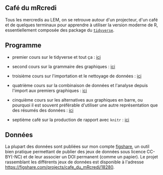 ## Café du mRcredi

Tous les mercredis au LEM, on se retrouve autour d'un projecteur, d'un café et
de quelques terminaux pour apprendre à utiliser la version moderne de R,
essentiellement composée des package du [`tidyverse`](http://tidyverse.org/).

## Programme

- premier cours sur le tidyverse et tout ça :
[ici](/cafe-du-mRcredi/01-session-chauffe.html)

- second cours sur la grammaire des graphiques :
[ici](/cafe-du-mRcredi/02-premiers-graphiques.html)

- troisième cours sur l'importation et le nettoyage de données :
[ici](/cafe-du-mRcredi/03-data-import-and-clean.html)

- quatrième cours sur la combinaison de données et l'analyse depuis l'import aux
premiers graphiques : [ici](/cafe-du-mRcredi/04-recapitulatif.html)

- cinquième cours sur les alternatives aux graphiques en barre, ou pourquoi il
  est souvent préférable d'utiliser une autre représentation que des résumés des
  données : [ici](/cafe-du-mRcredi/05-fin-des-barplots.html)

- septième café sur la production de rapport avec `knitr` :
  [ici](/cafe-du-mRcredi/07-gc-content.html)

## Données

La plupart des données sont publiées sur mon compte
[figshare](https://figshare.com/), un outil bien pratique permettant de publier
des jeux de données sous licence CC-BY(-NC) et de leur associer un DOI permanent
(comme un papier). Le projet rassemblant les différents jeux de données est
disponible à l'adresse https://figshare.com/projects/cafe_du_mRcredi/18280.
